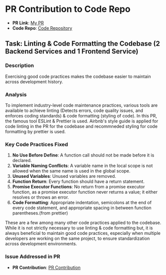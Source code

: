 # PR Contribution to Code Repo

- **PR Link**: [My PR](http://github.com/dishak/Collaborative-code-editor/pull/1)
- **Code Repo**: [Code Repository](http://github.com/dishak/Collaborative-code-editor/tree/linting-codebase)

## Task: Linting & Code Formatting the Codebase (2 Backend Services and 1 Frontend Service)

### Description
Exercising good code practices makes the codebase easier to maintain across development history.

### Analysis
To implement industry-level code maintenance practices, various tools are available to achieve linting (Detects errors, code quality issues, and enforces coding standards) & code formatting (styling of code). In this PR, the famous tool ESLint & Prettier is used. Airbnb's style guide is applied for code linting in the PR for the codebase and recommneded styling for code formatting by prettier is used.

### Key Code Practices Fixed
1. **No Use Before Define**: A function call should not be made before it is declared.
2. **Variable Naming Conflicts**: A variable name in the local scope is not allowed when the same name is used in the global scope.
3. **Unused Variables**: Unused variables are removed.
4. **Function Return**: Every function should have a return statement.
5. **Promise Executor Functions**: No return from a promise executor function, as a promise executor function never returns a value; it either resolves or throws an error.
6. **Code Formatting**: Appropriate indentation, semicolons at the end of every code statement, and appropriate spacing in between function parentheses.(from prettier)

These are a few among many other code practices applied to the codebase. While it is not strictly necessary to use linting & code formatting but, it is always beneficial to maintain good code practices, especially when multiple developers are working on the same project, to ensure standardization across development environments.

### Issue Addressed in PR
- **PR Contribution**: [PR Contribution](http://github.com/dishak/Collaborative-code-editor/pull/1)
